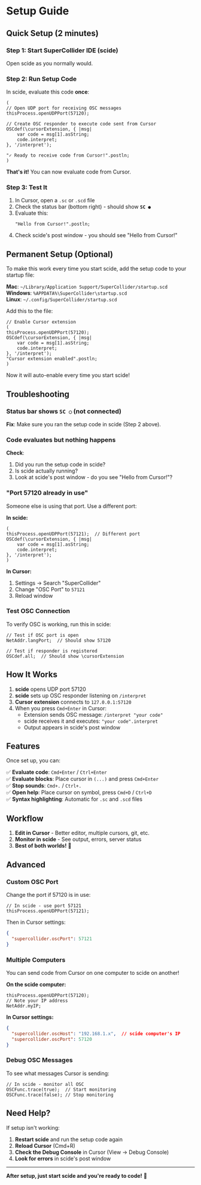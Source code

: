 # Setup Guide

## Quick Setup (2 minutes)

### Step 1: Start SuperCollider IDE (scide)

Open scide as you normally would.

### Step 2: Run Setup Code

In scide, evaluate this code **once**:

```supercollider
(
// Open UDP port for receiving OSC messages
thisProcess.openUDPPort(57120);

// Create OSC responder to execute code sent from Cursor
OSCdef(\cursorExtension, { |msg|
    var code = msg[1].asString;
    code.interpret;
}, '/interpret');

"✓ Ready to receive code from Cursor!".postln;
)
```

**That's it!** You can now evaluate code from Cursor.

### Step 3: Test It

1. In Cursor, open a `.sc` or `.scd` file
2. Check the status bar (bottom right) - should show **`SC ●`**
3. Evaluate this:
   ```supercollider
   "Hello from Cursor!".postln;
   ```
4. Check scide's post window - you should see "Hello from Cursor!"

## Permanent Setup (Optional)

To make this work every time you start scide, add the setup code to your startup file:

**Mac**: `~/Library/Application Support/SuperCollider/startup.scd`  
**Windows**: `%APPDATA%\SuperCollider\startup.scd`  
**Linux**: `~/.config/SuperCollider/startup.scd`

Add this to the file:

```supercollider
// Enable Cursor extension
(
thisProcess.openUDPPort(57120);
OSCdef(\cursorExtension, { |msg|
    var code = msg[1].asString;
    code.interpret;
}, '/interpret');
"Cursor extension enabled".postln;
)
```

Now it will auto-enable every time you start scide!

## Troubleshooting

### Status bar shows `SC ○` (not connected)

**Fix**: Make sure you ran the setup code in scide (Step 2 above).

### Code evaluates but nothing happens

**Check**: 
1. Did you run the setup code in scide?
2. Is scide actually running?
3. Look at scide's post window - do you see "Hello from Cursor!"?

### "Port 57120 already in use"

Someone else is using that port. Use a different port:

**In scide:**
```supercollider
(
thisProcess.openUDPPort(57121);  // Different port
OSCdef(\cursorExtension, { |msg|
    var code = msg[1].asString;
    code.interpret;
}, '/interpret');
)
```

**In Cursor:**
1. Settings → Search "SuperCollider"
2. Change "OSC Port" to `57121`
3. Reload window

### Test OSC Connection

To verify OSC is working, run this in scide:

```supercollider
// Test if OSC port is open
NetAddr.langPort;  // Should show 57120

// Test if responder is registered
OSCdef.all;  // Should show \cursorExtension
```

## How It Works

1. **scide** opens UDP port 57120
2. **scide** sets up OSC responder listening on `/interpret`
3. **Cursor extension** connects to `127.0.0.1:57120`
4. When you press `Cmd+Enter` in Cursor:
   - Extension sends OSC message: `/interpret "your code"`
   - scide receives it and executes: `"your code".interpret`
   - Output appears in scide's post window

## Features

Once set up, you can:

✅ **Evaluate code**: `Cmd+Enter` / `Ctrl+Enter`  
✅ **Evaluate blocks**: Place cursor in `(...)` and press `Cmd+Enter`  
✅ **Stop sounds**: `Cmd+.` / `Ctrl+.`  
✅ **Open help**: Place cursor on symbol, press `Cmd+D` / `Ctrl+D`  
✅ **Syntax highlighting**: Automatic for `.sc` and `.scd` files

## Workflow

1. **Edit in Cursor** - Better editor, multiple cursors, git, etc.
2. **Monitor in scide** - See output, errors, server status
3. **Best of both worlds!** 🎵

## Advanced

### Custom OSC Port

Change the port if 57120 is in use:

```supercollider
// In scide - use port 57121
thisProcess.openUDPPort(57121);
```

Then in Cursor settings:
```json
{
  "supercollider.oscPort": 57121
}
```

### Multiple Computers

You can send code from Cursor on one computer to scide on another!

**On the scide computer:**
```supercollider
thisProcess.openUDPPort(57120);
// Note your IP address
NetAddr.myIP;
```

**In Cursor settings:**
```json
{
  "supercollider.oscHost": "192.168.1.x",  // scide computer's IP
  "supercollider.oscPort": 57120
}
```

### Debug OSC Messages

To see what messages Cursor is sending:

```supercollider
// In scide - monitor all OSC
OSCFunc.trace(true);  // Start monitoring
OSCFunc.trace(false); // Stop monitoring
```

## Need Help?

If setup isn't working:

1. **Restart scide** and run the setup code again
2. **Reload Cursor** (Cmd+R)
3. **Check the Debug Console** in Cursor (View → Debug Console)
4. **Look for errors** in scide's post window

---

**After setup, just start scide and you're ready to code!** 🎉

